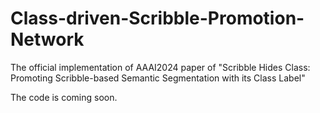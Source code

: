 # Class-driven-Scribble-Promotion-Network
The official implementation of AAAI2024 paper of "Scribble Hides Class: Promoting Scribble-based Semantic Segmentation with its Class Label"

The code is coming soon.
